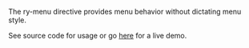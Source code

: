 The ry-menu directive provides menu behavior without dictating menu style.

See source code for usage or go [here](//gomoto.github.io/ry-menu) for a live demo.
